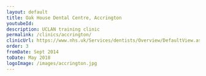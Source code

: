```yaml
---
layout: default
title: Oak House Dental Centre, Accrington
youtubeId:
description: UCLAN training clinic
permalink: /clinics/accrington/
clinicUrl: https://www.nhs.uk/Services/dentists/Overview/DefaultView.aspx?id=97718
order: 3
fromDate: Sept 2014
toDate: May 2018
logoImage: /images/accrington.jpg
---
```

